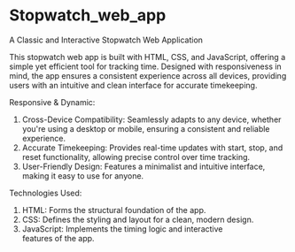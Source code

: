 # Stopwatch_web_app

A Classic and Interactive Stopwatch Web Application

This stopwatch web app is built with HTML, CSS, and JavaScript, offering a simple yet efficient tool for tracking time. Designed with responsiveness in mind, the app ensures a consistent experience across all devices, providing users with an intuitive and clean interface for accurate timekeeping.

Responsive & Dynamic:

1) Cross-Device Compatibility: Seamlessly adapts to any device, whether you're using a desktop or mobile, ensuring a consistent and reliable experience.
2) Accurate Timekeeping: Provides real-time updates with start, stop, and reset functionality, allowing precise control over time tracking.
3) User-Friendly Design: Features a minimalist and intuitive interface, making it easy to use for anyone.
   
Technologies Used:

1) HTML: Forms the structural foundation of the app.
2) CSS: Defines the styling and layout for a clean, modern design.
3) JavaScript: Implements the timing logic and interactive features of the app.
